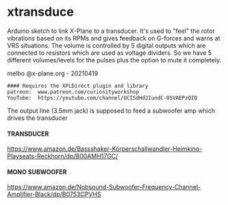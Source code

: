 # xtransduce

Arduino sketch to link X-Plane to a transducer. It's used to "feel" the rotor vibrations
based on its RPMs and gives feedback on G-forces and warns at VRS situations.
The volume is controlled by 5 digital outputs which are connected to resistors
which are used as voltage dividers. So we have 5 different volumes/levels for the pulses plus the
option to mute it completely. 

melbo @x-plane.org - 20210419


	#### Requires the XPLDirect plugin and library
	patreon:  www.patreon.com/curiosityworkshop
	YouTube:  https://youtube.com/channel/UCISdHdJIundC-OSVAEPzQIQ


The output line (3.5mm jack) is supposed to feed a subwoofer amp which drives the transducer


#### TRANSDUCER
https://www.amazon.de/Bassshaker-Körperschallwandler-Heimkino-Playseats-Reckhorn/dp/B00AMH17GC/

#### MONO SUBWOOFER
https://www.amazon.de/Nobsound-Subwoofer-Frequency-Channel-Amplifier-Black/dp/B0753CPVHS

